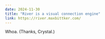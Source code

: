 ```yaml
---
date: 2024-11-30
title: "River is a visual connection engine"
link: https://river.maxbittker.com/
---
```


Whoa. (Thanks, Crystal.)
